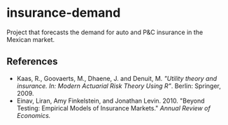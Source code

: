 # insurance-demand
Project that forecasts the demand for auto and P&C insurance in the Mexican market.

## References

* Kaas, R., Goovaerts, M., Dhaene, J. and Denuit, M. *"Utility theory and insurance. In: Modern Actuarial Risk Theory Using R"*. Berlin: Springer, 2009.
* Einav, Liran, Amy Finkelstein, and Jonathan Levin. 2010. "Beyond Testing: Empirical Models of Insurance Markets." *Annual Review of Economics.*

